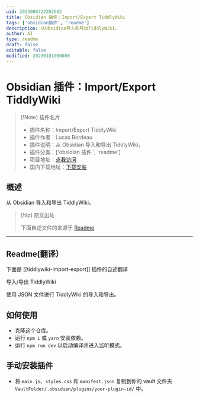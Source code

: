 ```yaml
---
uid: 2023080322202682
title: Obsidian 插件：Import/Export TiddlyWiki
tags: ['obsidian插件', 'readme']
description: 从Obsidian导入和导出TiddlyWiki。
author: AI
type: readme
draft: false
editable: false
modified: 20230101000000
---
```


# Obsidian 插件：Import/Export TiddlyWiki

> [!Note] 插件名片
> - 插件名称：Import/Export TiddlyWiki
> - 插件作者：Lucas Bordeau
> - 插件说明：从 Obsidian 导入和导出 TiddlyWiki。
> - 插件分类：['obsidian 插件 ', 'readme']
> - 项目地址：[点我访问](https://github.com/lucasbordeau/obsidian-tiddlywiki)
> - 国内下载地址：[下载安装](https://pkmer.cn/products/plugin/pluginMarket/?tiddlywiki-import-export)

## 概述

从 Obsidian 导入和导出 TiddlyWiki。

> [!tip] 原文出处
>
>下面自述文件的来源于 [Readme](https://ghproxy.net/https://raw.githubusercontent.com/lucasbordeau/obsidian-tiddlywiki/master/README.md)
>

---

## Readme(翻译）

下面是 [[tiddlywiki-import-export]] 插件的自述翻译

导入/导出 TiddlyWiki

使用 JSON 文件进行 TiddlyWiki 的导入和导出。

## 如何使用

- 克隆这个仓库。
- 运行 `npm i` 或 `yarn` 安装依赖。
- 运行 `npm run dev` 以启动编译并进入监听模式。

## 手动安装插件

- 将 `main.js`、`styles.css` 和 `manifest.json` 复制到你的 vault 文件夹 `VaultFolder/.obsidian/plugins/your-plugin-id/` 中。



